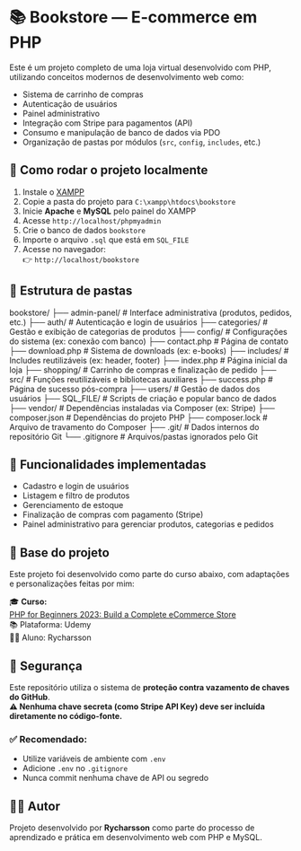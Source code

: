 # 📚 Bookstore — E-commerce em PHP

Este é um projeto completo de uma loja virtual desenvolvido com PHP, utilizando conceitos modernos de desenvolvimento web como:

- Sistema de carrinho de compras
- Autenticação de usuários
- Painel administrativo
- Integração com Stripe para pagamentos (API)
- Consumo e manipulação de banco de dados via PDO
- Organização de pastas por módulos (`src`, `config`, `includes`, etc.)

## 🚀 Como rodar o projeto localmente

1. Instale o [XAMPP](https://www.apachefriends.org/index.html)
2. Copie a pasta do projeto para `C:\xampp\htdocs\bookstore`
3. Inicie **Apache** e **MySQL** pelo painel do XAMPP
4. Acesse `http://localhost/phpmyadmin`
5. Crie o banco de dados `bookstore`
6. Importe o arquivo `.sql` que está em `SQL_FILE`
7. Acesse no navegador:  
   👉 `http://localhost/bookstore`


## 📂 Estrutura de pastas

bookstore/
├── admin-panel/ # Interface administrativa (produtos, pedidos, etc.)
├── auth/ # Autenticação e login de usuários
├── categories/ # Gestão e exibição de categorias de produtos
├── config/ # Configurações do sistema (ex: conexão com banco)
├── contact.php # Página de contato
├── download.php # Sistema de downloads (ex: e-books)
├── includes/ # Includes reutilizáveis (ex: header, footer)
├── index.php # Página inicial da loja
├── shopping/ # Carrinho de compras e finalização de pedido
├── src/ # Funções reutilizáveis e bibliotecas auxiliares
├── success.php # Página de sucesso pós-compra
├── users/ # Gestão de dados dos usuários
├── SQL_FILE/ # Scripts de criação e popular banco de dados
├── vendor/ # Dependências instaladas via Composer (ex: Stripe)
├── composer.json # Dependências do projeto PHP
├── composer.lock # Arquivo de travamento do Composer
├── .git/ # Dados internos do repositório Git
└── .gitignore # Arquivos/pastas ignorados pelo Git


## 📌 Funcionalidades implementadas

- Cadastro e login de usuários
- Listagem e filtro de produtos
- Gerenciamento de estoque
- Finalização de compras com pagamento (Stripe)
- Painel administrativo para gerenciar produtos, categorias e pedidos


## 🧠 Base do projeto

Este projeto foi desenvolvido como parte do curso abaixo, com adaptações e personalizações feitas por mim:

🎓 **Curso:**  
[PHP for Beginners 2023: Build a Complete eCommerce Store](https://www.udemy.com/course/php-for-beginners-2023-build-complete-ecommerce-store)  
📚 Plataforma: Udemy  
👨‍🎓 Aluno: Rycharsson

## 🔐 Segurança

Este repositório utiliza o sistema de **proteção contra vazamento de chaves do GitHub**.  
**⚠️ Nenhuma chave secreta (como Stripe API Key) deve ser incluída diretamente no código-fonte.**

### ✅ Recomendado:
- Utilize variáveis de ambiente com `.env`
- Adicione `.env` no `.gitignore`
- Nunca commit nenhuma chave de API ou segredo


## 🧑‍💻 Autor

Projeto desenvolvido por **Rycharsson** como parte do processo de aprendizado e prática em desenvolvimento web com PHP e MySQL.

